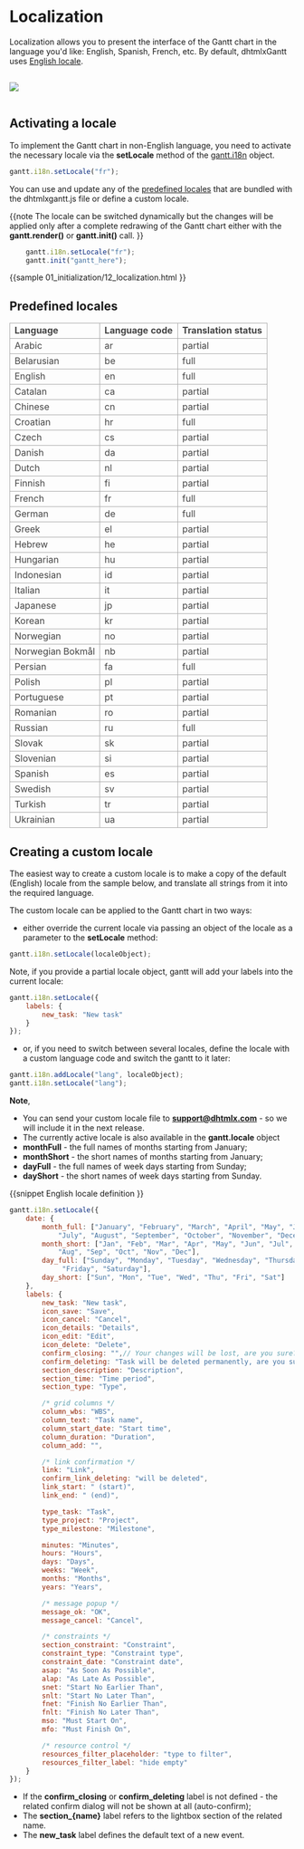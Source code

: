 Localization
================

Localization allows you to present the interface of the Gantt chart in the language you'd like: English, Spanish, French, etc.
By default, dhtmlxGantt uses [English locale](api/gantt_locale_other.md).

<img style="padding-top:15px; padding-bottom:15px;" src="desktop/gantt_localized.png"/>


Activating a locale
---------------------------------------------

To implement the Gantt chart in non-English language, you need to activate the necessary locale via the **setLocale** method of the [gantt.i18n](api/gantt_i18n_other.md) object. 

~~~js
gantt.i18n.setLocale("fr");	
~~~

You can use and update any of the [predefined locales](#predefinedlocales) that are bundled with the dhtmlxgantt.js file or define a custom locale.

{{note
  The locale can be switched dynamically but the changes will be applied only after a complete redrawing of the Gantt chart either with the **gantt.render()** or **gantt.init()** call.
}}

~~~js
	gantt.i18n.setLocale("fr");
	gantt.init("gantt_here");
~~~

{{sample
	01_initialization/12_localization.html
}}


Predefined locales
-------------------

<table style='border-collapse: collapse; color:#444444' >
<tr><td style='font-weight:bold; border:1px solid #AAA;'>
 Language      
</td><td style='font-weight:bold; border:1px solid #AAA;'>
 Language code       
</td><td style='font-weight:bold; border:1px solid #AAA;'>
 Translation status
</td></tr>
<tr><td style='border:1px solid #AAA;'>
 Arabic 
</td><td style='border:1px solid #AAA;'>
 ar 
</td><td style='border:1px solid #AAA;'>
 partial
</td></tr>
<tr><td style='border:1px solid #AAA;'>
 Belarusian 
</td><td style='border:1px solid #AAA;'>
 be 
</td><td style='border:1px solid #AAA;'>
 full
</td></tr>
<tr><td style='border:1px solid #AAA;'>
 English 
</td><td style='border:1px solid #AAA;'>
 en
</td><td style='border:1px solid #AAA;'>
 full
</td></tr>
<tr><td style='border:1px solid #AAA;'>
 Catalan 
</td><td style='border:1px solid #AAA;'>
 ca 
</td><td style='border:1px solid #AAA;'>
 partial
</td></tr>
<tr><td style='border:1px solid #AAA;'>
 Chinese 
</td><td style='border:1px solid #AAA;'>
 cn 
</td><td style='border:1px solid #AAA;'>
 partial
</td></tr>
<tr><td style='border:1px solid #AAA;'>
 Croatian 
</td><td style='border:1px solid #AAA;'>
 hr 
</td><td style='border:1px solid #AAA;'>
 full
</td></tr>
<tr><td style='border:1px solid #AAA;'>
 Czech 
</td><td style='border:1px solid #AAA;'>
 cs 
</td><td style='border:1px solid #AAA;'>
 partial
</td></tr>
<tr><td style='border:1px solid #AAA;'>
 Danish 
</td><td style='border:1px solid #AAA;'>
 da 
</td><td style='border:1px solid #AAA;'>
 partial
</td></tr>
<tr><td style='border:1px solid #AAA;'>
 Dutch 
</td><td style='border:1px solid #AAA;'>
 nl 
</td><td style='border:1px solid #AAA;'>
 partial
</td></tr>
<tr><td style='border:1px solid #AAA;'>
 Finnish 
</td><td style='border:1px solid #AAA;'>
 fi 
</td><td style='border:1px solid #AAA;'>
 partial
</td></tr>
<tr><td style='border:1px solid #AAA;'>
 French 
</td><td style='border:1px solid #AAA;'>
 fr
</td><td style='border:1px solid #AAA;'>
 full
</td></tr>
<tr><td style='border:1px solid #AAA;'>
 German 
</td><td style='border:1px solid #AAA;'>
 de 
</td><td style='border:1px solid #AAA;'>
 full
</td></tr>
<tr><td style='border:1px solid #AAA;'>
 Greek 
</td><td style='border:1px solid #AAA;'>
 el 
</td><td style='border:1px solid #AAA;'>
 partial
</td></tr>
<tr><td style='border:1px solid #AAA;'>
 Hebrew 
</td><td style='border:1px solid #AAA;'>
 he 
</td><td style='border:1px solid #AAA;'>
 partial
</td></tr>
<tr><td style='border:1px solid #AAA;'>
 Hungarian 
</td><td style='border:1px solid #AAA;'>
 hu 
</td><td style='border:1px solid #AAA;'>
 partial
</td></tr>
<tr><td style='border:1px solid #AAA;'>
 Indonesian 
</td><td style='border:1px solid #AAA;'>
 id 
</td><td style='border:1px solid #AAA;'>
 partial
</td></tr>
<tr><td style='border:1px solid #AAA;'>
 Italian 
</td><td style='border:1px solid #AAA;'>
 it 
</td><td style='border:1px solid #AAA;'>
 partial
</td></tr>
<tr><td style='border:1px solid #AAA;'>
 Japanese 
</td><td style='border:1px solid #AAA;'>
 jp 
</td><td style='border:1px solid #AAA;'>
 partial
</td></tr>
<tr><td style='border:1px solid #AAA;'>
 Korean 
</td><td style='border:1px solid #AAA;'>
 kr 
</td><td style='border:1px solid #AAA;'>
 partial
</td></tr>
<tr><td style='border:1px solid #AAA;'>
 Norwegian 
</td><td style='border:1px solid #AAA;'>
 no 
</td><td style='border:1px solid #AAA;'>
 partial
</td></tr>
<tr><td style='border:1px solid #AAA;'>
 Norwegian Bokmål
</td><td style='border:1px solid #AAA;'>
 nb 
</td><td style='border:1px solid #AAA;'>
 partial
</td></tr>
<tr><td style='border:1px solid #AAA;'>
 Persian 
</td><td style='border:1px solid #AAA;'>
 fa 
</td><td style='border:1px solid #AAA;'>
 full
</td></tr>
<tr><td style='border:1px solid #AAA;'>
 Polish 
</td><td style='border:1px solid #AAA;'>
 pl 
</td><td style='border:1px solid #AAA;'>
 partial
</td></tr>
<tr><td style='border:1px solid #AAA;'>
 Portuguese 
</td><td style='border:1px solid #AAA;'>
 pt 
</td><td style='border:1px solid #AAA;'>
 partial
</td></tr>
<tr><td style='border:1px solid #AAA;'>
 Romanian 
</td><td style='border:1px solid #AAA;'>
 ro 
</td><td style='border:1px solid #AAA;'>
 partial
</td></tr>
<tr><td style='border:1px solid #AAA;'>
 Russian 
</td><td style='border:1px solid #AAA;'>
 ru 
</td><td style='border:1px solid #AAA;'>
 full
</td></tr>
<tr><td style='border:1px solid #AAA;'>
 Slovak
</td><td style='border:1px solid #AAA;'>
 sk 
</td><td style='border:1px solid #AAA;'>
 partial
</td></tr>
<tr><td style='border:1px solid #AAA;'>
 Slovenian 
</td><td style='border:1px solid #AAA;'>
 si 
</td><td style='border:1px solid #AAA;'>
 partial
</td></tr>
<tr><td style='border:1px solid #AAA;'>
 Spanish 
</td><td style='border:1px solid #AAA;'>
 es 
</td><td style='border:1px solid #AAA;'>
 partial
</td></tr>
<tr><td style='border:1px solid #AAA;'>
 Swedish 
</td><td style='border:1px solid #AAA;'>
 sv 
</td><td style='border:1px solid #AAA;'>
 partial
</td></tr>
<tr><td style='border:1px solid #AAA;'>
 Turkish 
</td><td style='border:1px solid #AAA;'>
 tr 
</td><td style='border:1px solid #AAA;'>
 partial
</td></tr>
<tr><td style='border:1px solid #AAA;'>
 Ukrainian 
</td><td style='border:1px solid #AAA;'>
 ua 
</td><td style='border:1px solid #AAA;'>
 partial
</td></tr>
</table>

Creating a custom locale 
-------------------------------

The easiest way to create a custom locale is to make a copy of the default (English) locale from the sample below, 
and translate all strings from it into the required language.

The custom locale can be applied to the Gantt chart in two ways:

- either override the current locale via passing an object of the locale as a parameter to the **setLocale** method:

~~~js
gantt.i18n.setLocale(localeObject);	
~~~

Note, if you provide a partial locale object, gantt will add your labels into the current locale:

~~~js
gantt.i18n.setLocale({
	labels: {
		new_task: "New task"
	}
});	
~~~

- or, if you need to switch between several locales, define the locale with a custom language code and switch the gantt to it later:

~~~js
gantt.i18n.addLocale("lang", localeObject);	
gantt.i18n.setLocale("lang");
~~~

**Note**, 

- You can send your custom locale file to **support@dhtmlx.com** - so we will include it in the next release.
- The currently active locale is also available in the **gantt.locale** object
- **monthFull** - the full names of months starting from January;
- **monthShort** - the short names of months starting from January;
- **dayFull** - the full names of week days starting from Sunday;
- **dayShort** - the short names of week days starting from Sunday.

{{snippet
English locale definition
}}
~~~js
gantt.i18n.setLocale({
	date: {
		month_full: ["January", "February", "March", "April", "May", "June", 
			"July", "August", "September", "October", "November", "December"],
		month_short: ["Jan", "Feb", "Mar", "Apr", "May", "Jun", "Jul", 
			"Aug", "Sep", "Oct", "Nov", "Dec"],
		day_full: ["Sunday", "Monday", "Tuesday", "Wednesday", "Thursday",
			 "Friday", "Saturday"],
		day_short: ["Sun", "Mon", "Tue", "Wed", "Thu", "Fri", "Sat"]
	},
	labels: {
		new_task: "New task",
		icon_save: "Save",
		icon_cancel: "Cancel",
		icon_details: "Details",
		icon_edit: "Edit",
		icon_delete: "Delete",
		confirm_closing: "",// Your changes will be lost, are you sure?
		confirm_deleting: "Task will be deleted permanently, are you sure?",
		section_description: "Description",
		section_time: "Time period",
		section_type: "Type",

		/* grid columns */
		column_wbs: "WBS",
		column_text: "Task name",
		column_start_date: "Start time",
		column_duration: "Duration",
		column_add: "",

		/* link confirmation */
		link: "Link",
		confirm_link_deleting: "will be deleted",
		link_start: " (start)",
		link_end: " (end)",

		type_task: "Task",
		type_project: "Project",
		type_milestone: "Milestone",

		minutes: "Minutes",
		hours: "Hours",
		days: "Days",
		weeks: "Week",
		months: "Months",
		years: "Years",

		/* message popup */
		message_ok: "OK",
		message_cancel: "Cancel",

		/* constraints */
		section_constraint: "Constraint",
		constraint_type: "Constraint type",
		constraint_date: "Constraint date",
		asap: "As Soon As Possible",
		alap: "As Late As Possible",
		snet: "Start No Earlier Than",
		snlt: "Start No Later Than",
		fnet: "Finish No Earlier Than",
		fnlt: "Finish No Later Than",
		mso: "Must Start On",
		mfo: "Must Finish On",

		/* resource control */
		resources_filter_placeholder: "type to filter",
		resources_filter_label: "hide empty"
	}
});
~~~

- If the **confirm_closing** or **confirm_deleting** label is not defined - the related confirm dialog will not be shown at all (auto-confirm); 
- The **section_{name}** label refers to the lightbox section of the related name.
- The **new_task** label defines the default text of a new event.



